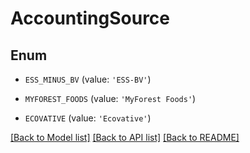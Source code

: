 # AccountingSource


## Enum

* `ESS_MINUS_BV` (value: `'ESS-BV'`)

* `MYFOREST_FOODS` (value: `'MyForest Foods'`)

* `ECOVATIVE` (value: `'Ecovative'`)

[[Back to Model list]](../README.md#documentation-for-models) [[Back to API list]](../README.md#documentation-for-api-endpoints) [[Back to README]](../README.md)


